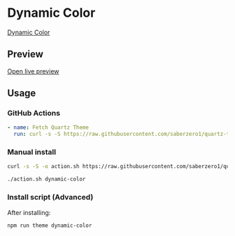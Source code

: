# Dynamic Color

[Dynamic Color](https://rodydavis.com)

## Preview

[Open live preview](https://quartz-themes.github.io/dynamic-color/)

## Usage

### GitHub Actions

```yaml
- name: Fetch Quartz Theme
  run: curl -s -S https://raw.githubusercontent.com/saberzero1/quartz-themes/master/action.sh | bash -s -- dynamic-color
```

### Manual install

```bash
curl -s -S -o action.sh https://raw.githubusercontent.com/saberzero1/quartz-themes/master/action.sh

./action.sh dynamic-color
```

### Install script (Advanced)

After installing:

```bash
npm run theme dynamic-color
```
